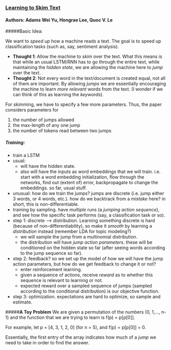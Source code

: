 ### [Learning to Skim Text](http://www.cs.cmu.edu/~weiyu/Adams_Wei_Yu_Homepage_files/acl17cr.pdf)
#### Authors: Adams Wei Yu, Hongrae Lee, Quoc V. Le

#####Basic Idea:

We want to _speed up_ how a machine reads a text. The goal is
to speed up classification tasks (such as, say, sentiment
analysis).

- **Thought 1**:
Allow the machine to _skim_ over the
text. What this means is that while an usual LSTM/RNN
has to go through the entire text, while maintaining
the _hidden state_, we are allowing the machine here to 
_jump_ over the text. 
- **Thought 2**:
Not every word in the text/document is created equal, not
all of them are important. By allowing _jumps_ we are 
essentially encouraging the machine to learn _more relevant_
words from the text. 
(I wonder if we can think of this as learning the _keywords_).

For skimming, we have to specify a few more parameters. Thus, the paper considers
parameters for

1. the number of jumps allowed
2. the max-length of any one jump
3. the number of tokens read between two jumps

##### Training:
- train a LSTM
- usual: 
    - will have the hidden state. 
    - also will have
the inputs as word embeddings that we will train. 
i.e. start with a word embedding initialization, 
flow through the networks, find out (extent of) error, 
backpropagate to change the embeddings. so far, usual
stuff. 
- unusual: how do we train the jumps? jumps are discrete (i.e. jump either
3 words, or 4 words, etc.). how do we backtrack from a 
_mistake_ here? in short, this is non-differentiable.
- training by sampling. have _multiple_ runs (a _jumping
action sequence_), and see how the specific task performs
(say, a classification task or so).
- step 1: discrete --> distribution. Learning something
discrete is hard (because of non-differentiability), so 
make it _smooth_ by learning a _distribution_ instead 
(remember LDA for topic modeling?)
    - we will sample the jump
 from a multinomial distribution.
    - the distribution will have _jump action parameters_.
    these will be conditioned on the hidden state so far
    (after seeing words according to the jump sequence so 
    far).
- step 2: feedback? so we set up the model of how we 
will have the jump action parameters, but how do we get
feedback to change it or not?
    - enter reinforcement learning.
    - given a sequence of actions, receive _reward_ as to 
    whether this sequence is relevant to learning or not.
    - expected reward over a sampled sequence of jumps
     (sampled according to the conditional distribution)
     is our objective function. 
- step 3: optimization. expectations are hard to optimize, 
so sample and estimate.

#####**A Toy Problem**
We are given a permutation
of the numbers (0, 1,..., n-1) and the function that we
are trying to learn is f(p) = p[p[0]].

For example, let p = [4, 3, 1, 2, 0] (for n = 5), and 
f(p) = p[p[0]] = 0.

Essentially, the first entry of the array indicates how 
much of a _jump_ we need to take in order to find the 
answer.

